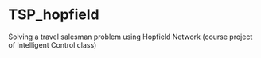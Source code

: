 # TSP_hopfield
Solving a travel salesman problem using Hopfield Network (course project of Intelligent Control class)
